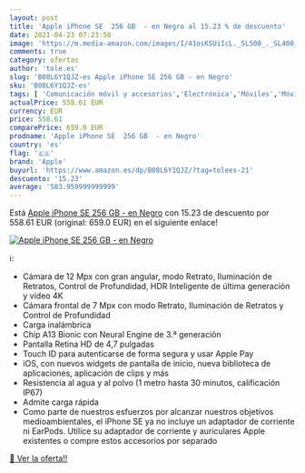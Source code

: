 ```yaml
---
layout: post
title: 'Apple iPhone SE  256 GB  - en Negro al 15.23 % de descuento'
date: 2021-04-23 07:23:58
image: 'https://m.media-amazon.com/images/I/41osKSUiIcL._SL500_._SL400_.jpg'
comments: true
category: ofertas
author: 'tole.es'
slug: 'B08L6Y1QJZ-es Apple iPhone SE 256 GB - en Negro'
sku: 'B08L6Y1QJZ-es'
tags: [ 'Comunicación móvil y accesorios','Electrónica','Móviles','Móviles y smartphones libres','apple','iphone', ]
actualPrice: 558.61 EUR
currency: EUR
price: 558.61
comparePrice: 659.0 EUR
prodname: 'Apple iPhone SE  256 GB  - en Negro'
country: 'es'
flag: '🇪🇸'
brand: 'Apple'
buyurl: 'https://www.amazon.es/dp/B08L6Y1QJZ/?tag=tolees-21'
descuento: '15.23'
average: '583.959999999999'
---
```


Está [Apple iPhone SE  256 GB  - en Negro](https://www.amazon.es/dp/B08L6Y1QJZ/?tag=tolees-21) con 15.23 de descuento por 558.61 EUR (original: 659.0 EUR) en el siguiente enlace!

[![Apple iPhone SE  256 GB  - en Negro](https://m.media-amazon.com/images/I/41osKSUiIcL._SL500_._SL400_.jpg)](https://www.amazon.es/dp/B08L6Y1QJZ/?tag=tolees-21)

ℹ️:

- Cámara de 12 Mpx con gran angular, modo Retrato, Iluminación de Retratos, Control de Profundidad, HDR Inteligente de última generación y vídeo 4K
- Cámara frontal de 7 Mpx con modo Retrato, Iluminación de Retratos y Control de Profundidad
- Carga inalámbrica
- Chip A13 Bionic con Neural Engine de 3.ª generación
- Pantalla Retina HD de 4,7 pulgadas
- Touch ID para autenticarse de forma segura y usar Apple Pay
- iOS, con nuevos widgets de pantalla de inicio, nueva biblioteca de aplicaciones, aplicación de clips y más
- Resistencia al agua y al polvo (1 metro hasta 30 minutos, calificación IP67)
- Admite carga rápida
- Como parte de nuestros esfuerzos por alcanzar nuestros objetivos medioambientales, el iPhone SE ya no incluye un adaptador de corriente ni EarPods. Utilice su adaptador de corriente y auriculares Apple existentes o compre estos accesorios por separado

[🛒 Ver la oferta!!](https://www.amazon.es/dp/B08L6Y1QJZ/?tag=tolees-21)
